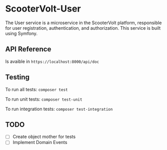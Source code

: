# ScooterVolt-User
The User service is a microservice in the ScooterVolt platform, responsible for user registration, authentication, and authorization. This service is built using Symfony.

## API Reference

Is avaible in ```https://localhost:8000/api/doc```

## Testing

To run all tests:
```composer test```

To run unit tests:
```composer test-unit```

To run integration tests:
```composer test-integration```


## TODO
- [ ] Create object mother for tests
- [ ] Implement Domain Events